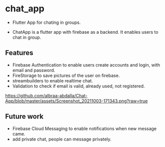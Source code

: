 # chat_app

- Flutter App for chating in groups.

- ChatApp is a flutter app with firebase as a backend.
It enables users to chat in group.

## Features
- Firebase Authentication to enable users create accounts and login, 
with email and password.
- FireStorage to save pictures of the user on firebase.
- streambuilders to enable realtime chat.
- Validation to check if email is valid, already used, not registered.



https://github.com/albraa-abdalla/Chat-App/blob/master/assets/Screenshot_20211003-171343.png?raw=true

## Future work

- Firebase Cloud Messaging to enable notifications when new message came.
- add private chat, people can message privately.
